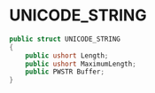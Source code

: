# UNICODE\_STRING

```csharp
public struct UNICODE_STRING
{
    public ushort Length;
    public ushort MaximumLength;
    public PWSTR Buffer;
}
```
